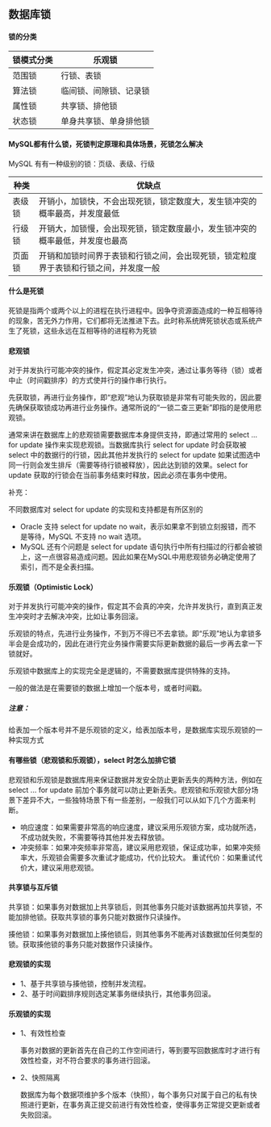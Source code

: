 ## 数据库锁

#### 锁的分类

| 锁模式分类 | 乐观锁                 |
| ---------- | ---------------------- |
| 范围锁     | 行锁、表锁             |
| 算法锁     | 临间锁、间隙锁、记录锁 |
| 属性锁     | 共享锁、排他锁         |
| 状态锁     | 单身共享锁、单身排他锁 |

#### MySQL都有什么锁，死锁判定原理和具体场景，死锁怎么解决

MySQL 有有一种级别的锁：页级、表级、行级

| 种类   | 优缺点                                                       |
| ------ | ------------------------------------------------------------ |
| 表级锁 | 开销小，加锁快，不会出现死锁，锁定数度大，发生锁冲突的概率最高，并发度最低 |
| 行级锁 | 开销大，加锁慢，会出现死锁，锁定数度最小，发生锁冲突的概率最低，并发度也最高 |
| 页面锁 | 开销和加锁时间界于表锁和行锁之间，会出现死锁，锁定粒度界于表锁和行锁之间，并发度一般 |

#### 什么是死锁

死锁是指两个或两个以上的进程在执行进程中。因争夺资源面造成的一种互相等待的现象，苦无外力作用，它们都将无法推进下去。此时称系统牌死锁状态或系统产生了死锁，这些永远在互相等待的进程称为死锁

#### 悲观锁

对于并发执行可能冲突的操作，假定其必定发生冲突，通过让事务等待（锁）或者中止（时间戳排序）的方式使并行的操作串行执行。

先获取锁，再进行业务操作，即“悲观”地认为获取锁是非常有可能失败的，因此要先确保获取锁成功再进行业务操作。通常所说的“一锁二查三更新”即指的是使用悲观锁。

通常来讲在数据库上的悲观锁需要数据库本身提供支持，即通过常用的 select ... for update 操作来实现悲观锁。当数据库执行 select for update 时会获取被 select 中的数据行的行锁，因此其他并发执行的 select for update 如果试图选中同一行则会发生排斥（需要等待行锁被释放），因此达到锁的效果。select for update 获取的行锁会在当前事务结束时释放，因此必须在事务中使用。

补充：

不同数据库对 select for update 的实现和支持都是有所区别的

- Oracle 支持 select for update no wait，表示如果拿不到锁立刻报错，而不是等待，MySQL 不支持 no wait 选项。
- MySQL 还有个问题是 select for update 语句执行中所有扫描过的行都会被锁上，这一点很容易造成问题。因此如果在MySQL中用悲观锁务必确定使用了索引，而不是全表扫描。

#### 乐观锁（Optimistic Lock）

对于并发执行可能冲突的操作，假定其不会真的冲突，允许并发执行，直到真正发生冲突时才去解决冲突，比如让事务回滚。

乐观锁的特点，先进行业务操作，不到万不得已不去拿锁。即“乐观”地认为拿锁多半会是会成功的，因此在进行完业务操作需要实际更新数据的最后一步再去拿一下锁就好。

乐观锁中数据库上的实现完全是逻辑的，不需要数据库提供特殊的支持。

一般的做法是在需要锁的数据上增加一个版本号，或者时间戳。

##### 注意：

给表加一个版本号并不是乐观锁的定义，给表加版本号，是数据库实现乐观锁的一种实现方式

#### 有哪些锁（悲观锁和乐观锁），select 时怎么加排它锁

悲观锁和乐观锁是数据库用来保证数据并发安全防止更新丢失的两种方法，例如在 select ... for update 前加个事务就可以防止更新丢失。悲观锁和乐观锁大部分场景下差异不大，一些独特场景下有一些差别，一般我们可以从如下几个方面来判断。

- 响应速度：如果需要非常高的响应速度，建议采用乐观锁方案，成功就所选，不成功就失败，不需要等待其他并发去释放锁。
- 冲突频率：如果冲突频率非常高，建议采用悲观锁，保证成功率，如果冲突频率大，乐观锁会需要多次重试才能成功，代价比较大。
  重试代价：如果重试代价大，建议采用悲观锁。

#### 共享锁与互斥锁

共享锁：如果事务对数据加上共享锁后，则其他事务只能对该数据再加共享锁，不能加排他锁。获取共享锁的事务只能对数据作只读操作。

揍他锁：如果事务对数据加上揍他锁后，则其他事务不能再对该数据加任何类型的锁。获取揍他锁的事务只能对数据作只读操作。

#### 悲观锁的实现

- 1、基于共享锁与揍他锁，控制并发流程。
- 2、基于时间戳排序规则选定某事务继续执行，其他事务回滚。

#### 乐观锁的实现

* 1、有效性检查

  事务对数据的更新首先在自己的工作空间进行，等到要写回数据库时才进行有效性检查，对不符合要求的事务进行回滚。

* 2、快照隔离

  数据库为每个数据项维护多个版本（快照），每个事务只对属于自己的私有快照进行更新，在事务真正提交前进行有效性检查，使得事务正常提交更新或者失败回滚。
